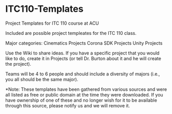 # ITC110-Templates
Project Templates for ITC 110 course at ACU

Included are possible project templeates for the ITC 110 class.

Major categories: Cinematics Projects Corona SDK Projects Unity Projects

Use the Wiki to share ideas. If you have a specific project that you would like to do, create it in Projects (or tell Dr. Burton about it and he will create the project).

Teams will be 4 to 6 people and should include a diversity of majors (i.e., you all should be the same major).

*Note: These templates have been gathered from various sources and were all listed as free or public domain at the time they were downloaded. If you have ownership of one of these and no longer wish for it to be available through this source, please notify us and we will remove it.
